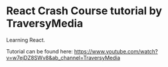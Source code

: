 # React Crash Course tutorial by TraversyMedia

Learning React.

Tutorial can be found here: https://www.youtube.com/watch?v=w7ejDZ8SWv8&ab_channel=TraversyMedia
